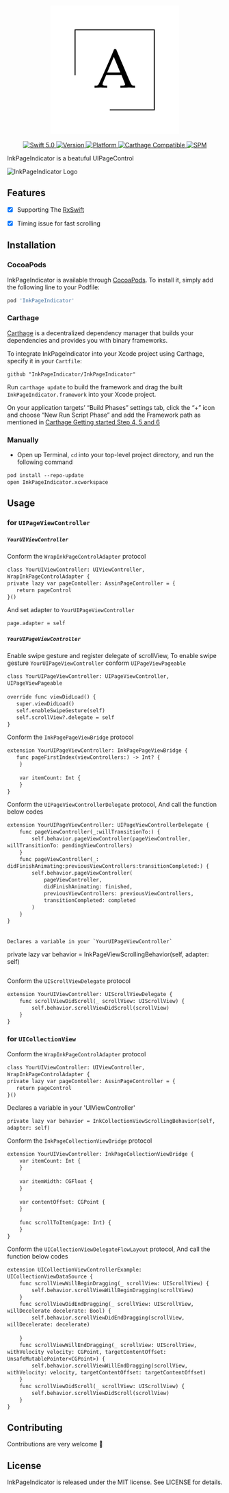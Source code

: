 <p align="center">
   <img width="300" src="https://github.com/kimtaesu/Resources/blob/master/Icon/icon.png" alt="InkPageIndicator Logo">
</p>

<p align="center">
   <a href="https://developer.apple.com/swift/">
      <img src="https://img.shields.io/badge/Swift-5.0-orange.svg?style=flat" alt="Swift 5.0">
   </a>
   <a href="http://cocoapods.org/pods/InkPageIndicator">
      <img src="https://img.shields.io/cocoapods/v/InkPageIndicator.svg?style=flat" alt="Version">
   </a>
   <a href="http://cocoapods.org/pods/InkPageIndicator">
      <img src="https://img.shields.io/cocoapods/p/InkPageIndicator.svg?style=flat" alt="Platform">
   </a>
   <a href="https://github.com/Carthage/Carthage">
      <img src="https://img.shields.io/badge/Carthage-compatible-4BC51D.svg?style=flat" alt="Carthage Compatible">
   </a>
   <a href="https://github.com/apple/swift-package-manager">
      <img src="https://img.shields.io/badge/Swift%20Package%20Manager-compatible-brightgreen.svg" alt="SPM">
   </a>
</p>


InkPageIndicator is a beatuful UIPageControl

<img width="200" src="https://github.com/kimtaesu/Resources/blob/master/Demos/InkPageIndicator_Demo.gif" alt="InkPageIndicator Logo">


## Features

- [x] Supporting The [RxSwift](https://github.com/ReactiveX/RxSwift)
- [x] Timing issue for fast scrolling


## Installation

### CocoaPods

InkPageIndicator is available through [CocoaPods](http://cocoapods.org). To install
it, simply add the following line to your Podfile:

```bash
pod 'InkPageIndicator'
```

### Carthage

[Carthage](https://github.com/Carthage/Carthage) is a decentralized dependency manager that builds your dependencies and provides you with binary frameworks.

To integrate InkPageIndicator into your Xcode project using Carthage, specify it in your `Cartfile`:

```ogdl
github "InkPageIndicator/InkPageIndicator"
```

Run `carthage update` to build the framework and drag the built `InkPageIndicator.framework` into your Xcode project. 

On your application targets’ “Build Phases” settings tab, click the “+” icon and choose “New Run Script Phase” and add the Framework path as mentioned in [Carthage Getting started Step 4, 5 and 6](https://github.com/Carthage/Carthage/blob/master/README.md#if-youre-building-for-ios-tvos-or-watchos)

### Manually

* Open up Terminal, `cd` into your top-level project directory, and run the following command
```
pod install --repo-update
open InkPageIndicator.xcworkspace
```
 

## Usage

### for `UIPageViewController`

##### `YourUIViewController`
Conform the `WrapInkPageControlAdapter` protocol
```
class YourUIViewController: UIViewController, WrapInkPageControlAdapter {
private lazy var pageContoller: AssinPageController = {
   return pageControl
}()
```

And set adapter to `YourUIPageViewController`
```
page.adapter = self
```

##### `YourUIPageViewController`

Enable swipe gesture and register delegate of scrollView,
To enable swipe gesture `YourUIPageViewController` conform `UIPageViewPageable`
```
class YourUIPageViewController: UIPageViewController, UIPageViewPageable

override func viewDidLoad() {
   super.viewDidLoad()
   self.enableSwipeGesture(self)
   self.scrollView?.delegate = self
}
```

Conform the `InkPagePageViewBridge` protocol 
```
extension YourUIPageViewController: InkPagePageViewBridge {
   func pageFirstIndex(viewControllers:) -> Int? {
    }
    
    var itemCount: Int {
    }
}
```

Conform the `UIPageViewControllerDelegate` protocol,
And call the function below codes
```
extension YourUIPageViewController: UIPageViewControllerDelegate {
    func pageViewController(_:willTransitionTo:) {
        self.behavior.pageViewController(pageViewController, willTransitionTo: pendingViewControllers)
    }
    func pageViewController(_: didFinishAnimating:previousViewControllers:transitionCompleted:) {
        self.behavior.pageViewController(
            pageViewController,
            didFinishAnimating: finished,
            previousViewControllers: previousViewControllers,
            transitionCompleted: completed
        )
    }
}


Declares a variable in your `YourUIPageViewController`
```
private lazy var behavior = InkPageViewScrollingBehavior(self, adapter: self)
```

```
Conform the `UIScrollViewDelegate` protocol
```
extension YourUIViewController: UIScrollViewDelegate {
    func scrollViewDidScroll(_ scrollView: UIScrollView) {
        self.behavior.scrollViewDidScroll(scrollView)
    }
}
```


### for `UICollectionView`

Conform the `WrapInkPageControlAdapter` protocol
```
class YourUIViewController: UIViewController, WrapInkPageControlAdapter {
private lazy var pageContoller: AssinPageController = {
   return pageControl
}()
```

Declares a variable in your 'UIViewController'
```
private lazy var behavior = InkCollectionViewScrollingBehavior(self, adapter: self)
```

Conform the `InkPageCollectionViewBridge` protocol
```
extension YourUIViewController: InkPageCollectionViewBridge {
    var itemCount: Int {
    }

    var itemWidth: CGFloat {
    }

    var contentOffset: CGPoint {
    }

    func scrollToItem(page: Int) {
    }
}
```

Conform the `UICollectionViewDelegateFlowLayout` protocol, 
And call the function below codes
```
extension UICollectionViewControllerExample: UICollectionViewDataSource {
    func scrollViewWillBeginDragging(_ scrollView: UIScrollView) {
        self.behavior.scrollViewWillBeginDragging(scrollView)
    }
    func scrollViewDidEndDragging(_ scrollView: UIScrollView, willDecelerate decelerate: Bool) {
        self.behavior.scrollViewDidEndDragging(scrollView, willDecelerate: decelerate)

    }
    func scrollViewWillEndDragging(_ scrollView: UIScrollView, withVelocity velocity: CGPoint, targetContentOffset: UnsafeMutablePointer<CGPoint>) {
        self.behavior.scrollViewWillEndDragging(scrollView, withVelocity: velocity, targetContentOffset: targetContentOffset)
    }
    func scrollViewDidScroll(_ scrollView: UIScrollView) {
        self.behavior.scrollViewDidScroll(scrollView)
    }
}
```

## Contributing
Contributions are very welcome 🙌

## License
InkPageIndicator is released under the MIT license. See LICENSE for details.
